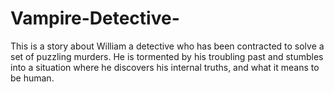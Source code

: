 # Vampire-Detective-
This is a story about William a detective who has been contracted to solve a set of puzzling murders. He is tormented by his troubling past and stumbles into a situation where he discovers his internal truths, and what it means to be human.

